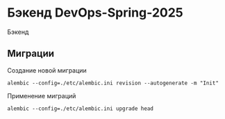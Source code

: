 # Бэкенд DevOps-Spring-2025

Бэкенд 


## Миграции

Создание новой миграции
```shell
alembic --config=./etc/alembic.ini revision --autogenerate -m "Init"
```

Применение миграций
```shell
alembic --config=./etc/alembic.ini upgrade head
```
